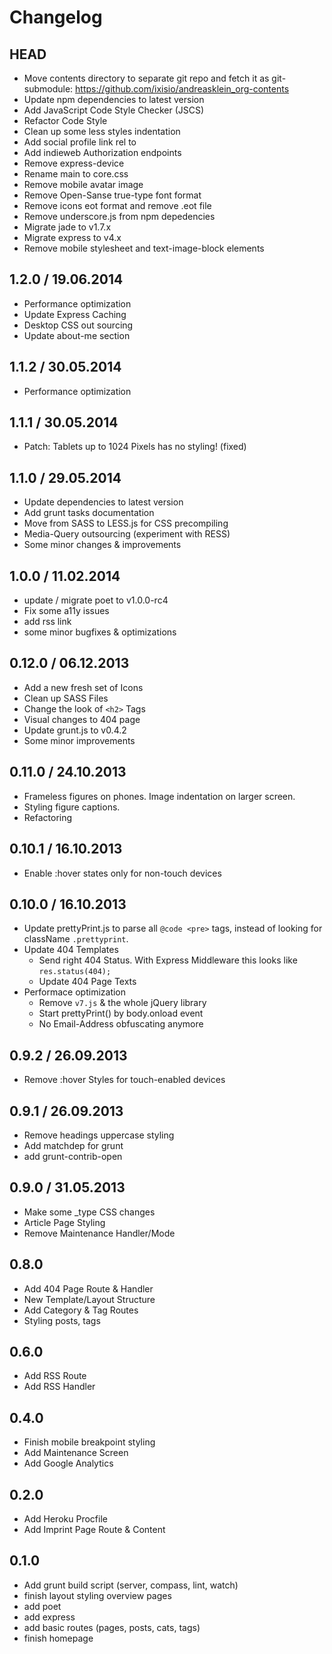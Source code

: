 # Changelog

## HEAD
* Move contents directory to separate git repo and fetch it as git-submodule: https://github.com/ixisio/andreasklein_org-contents
* Update npm dependencies to latest version
* Add JavaScript Code Style Checker (JSCS)
* Refactor Code Style
* Clean up some less styles indentation
* Add social profile link rel to <head>
* Add indieweb Authorization endpoints
* Remove express-device
* Rename main to core.css
* Remove mobile avatar image
* Remove Open-Sanse true-type font format
* Remove icons eot format and remove .eot file
* Remove underscore.js from npm depedencies
* Migrate jade to v1.7.x
* Migrate express to v4.x
* Remove mobile stylesheet and text-image-block elements

## 1.2.0 / 19.06.2014
* Performance optimization
* Update Express Caching
* Desktop CSS out sourcing
* Update about-me section

## 1.1.2 / 30.05.2014
* Performance optimization

## 1.1.1 / 30.05.2014
* Patch: Tablets up to 1024 Pixels has no styling! (fixed)

## 1.1.0 / 29.05.2014
* Update dependencies to latest version
* Add grunt tasks documentation
* Move from SASS to LESS.js for CSS precompiling
* Media-Query outsourcing (experiment with RESS)
* Some minor changes & improvements

## 1.0.0 / 11.02.2014
* update / migrate poet to v1.0.0-rc4
* Fix some a11y issues
* add rss link
* some minor bugfixes & optimizations

## 0.12.0 / 06.12.2013
* Add a new fresh set of Icons
* Clean up SASS Files
* Change the look of `<h2>` Tags
* Visual changes to 404 page
* Update grunt.js to v0.4.2
* Some minor improvements

## 0.11.0 / 24.10.2013
* Frameless figures on phones. Image indentation on larger screen.
* Styling figure captions.
* Refactoring

## 0.10.1 / 16.10.2013
* Enable :hover states only for non-touch devices


## 0.10.0 / 16.10.2013
* Update prettyPrint.js to parse all `@code <pre>` tags, instead of looking for className `.prettyprint`.
* Update 404 Templates
  * Send right 404 Status. With Express Middleware this looks like `res.status(404);`
  * Update 404 Page Texts
* Performace optimization
  * Remove `v7.js` & the whole jQuery library
  * Start prettyPrint() by body.onload event
  * No Email-Address obfuscating anymore

## 0.9.2 / 26.09.2013
* Remove :hover Styles for touch-enabled devices

## 0.9.1 / 26.09.2013
* Remove headings uppercase styling
* Add matchdep for grunt
* add grunt-contrib-open

## 0.9.0 / 31.05.2013
* Make some _type CSS changes
* Article Page Styling
* Remove Maintenance Handler/Mode

## 0.8.0
* Add 404 Page Route & Handler
* New Template/Layout Structure
* Add Category & Tag Routes
* Styling posts, tags

## 0.6.0
* Add RSS Route
* Add RSS Handler

## 0.4.0
* Finish mobile breakpoint styling
* Add Maintenance Screen
* Add Google Analytics

## 0.2.0
* Add Heroku Procfile
* Add Imprint Page Route & Content

## 0.1.0
* Add grunt build script (server, compass, lint, watch)
* finish layout styling overview pages
* add poet
* add express
* add basic routes (pages, posts, cats, tags)
* finish homepage
